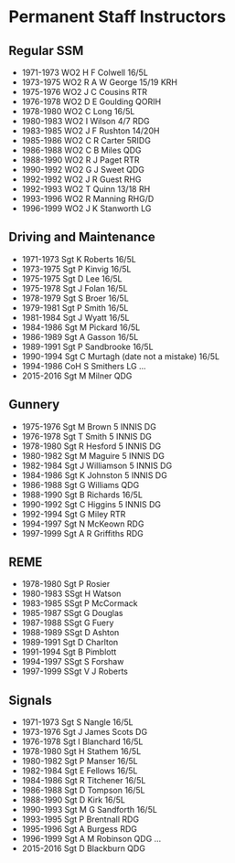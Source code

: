 # Permanent Staff Instructors

## Regular SSM

* 1971-1973 WO2 H F Colwell 16/5L
* 1973-1975 WO2 R A W George 15/19 KRH
* 1975-1976 WO2 J C Cousins RTR
* 1976-1978 WO2 D E Goulding QORIH
* 1978-1980 WO2 C Long 16/5L
* 1980-1983 WO2 I Wilson 4/7 RDG
* 1983-1985 WO2 J F Rushton 14/20H
* 1985-1986 WO2 C R Carter 5RIDG
* 1986-1988 WO2 C B Miles QDG
* 1988-1990 WO2 R J Paget RTR
* 1990-1992 WO2 G J Sweet QDG
* 1992-1992 WO2 J R Guest RHG
* 1992-1993 WO2 T Quinn 13/18 RH
* 1993-1996 WO2 R Manning RHG/D
* 1996-1999 WO2 J K Stanworth LG

## Driving and Maintenance

* 1971-1973 Sgt K Roberts 16/5L
* 1973-1975 Sgt P Kinvig 16/5L
* 1975-1975 Sgt D Lee 16/5L
* 1975-1978 Sgt J Folan 16/5L
* 1978-1979 Sgt S Broer 16/5L
* 1979-1981 Sgt P Smith 16/5L
* 1981-1984 Sgt J Wyatt 16/5L
* 1984-1986 Sgt M Pickard 16/5L
* 1986-1989 Sgt A Gasson 16/5L
* 1989-1991 Sgt P Sandbrooke 16/5L
* 1990-1994 Sgt C Murtagh (date not a mistake) 16/5L
* 1994-1986 CoH S Smithers LG
...
* 2015-2016 Sgt M Milner QDG

## Gunnery

* 1975-1976 Sgt M Brown 5 INNIS DG
* 1976-1978 Sgt T Smith 5 INNIS DG
* 1978-1980 Sgt R Hesford 5 INNIS DG
* 1980-1982 Sgt M Maguire 5 INNIS DG
* 1982-1984 Sgt J Williamson 5 INNIS DG
* 1984-1986 Sgt K Johnston 5 INNIS DG
* 1986-1988 Sgt G Williams QDG
* 1988-1990 Sgt B Richards 16/5L
* 1990-1992 Sgt C Higgins 5 INNIS DG
* 1992-1994 Sgt G Miley RTR
* 1994-1997 Sgt N McKeown RDG
* 1997-1999 Sgt A R Griffiths RDG

## REME

* 1978-1980 Sgt P Rosier
* 1980-1983 SSgt H Watson
* 1983-1985 SSgt P McCormack
* 1985-1987 SSgt G Douglas
* 1987-1988 SSgt G Fuery
* 1988-1989 SSgt D Ashton
* 1989-1991 Sgt D Charlton
* 1991-1994 Sgt B Pimblott
* 1994-1997 SSgt S Forshaw
* 1997-1999 SSgt V J Roberts

## Signals

* 1971-1973 Sgt S Nangle 16/5L
* 1973-1976 Sgt J James Scots DG
* 1976-1978 Sgt I Blanchard 16/5L
* 1978-1980 Sgt H Stathem 16/5L
* 1980-1982 Sgt P Manser 16/5L
* 1982-1984 Sgt E Fellows 16/5L
* 1984-1986 Sgt R Titchener 16/5L
* 1986-1988 Sgt D Tompson 16/5L
* 1988-1990 Sgt D Kirk 16/5L
* 1990-1993 Sgt M G Sandforth 16/5L
* 1993-1995 Sgt P Brentnall RDG
* 1995-1996 Sgt A Burgess RDG
* 1996-1999 Sgt A M Robinson QDG
...
* 2015-2016 Sgt D Blackburn QDG
